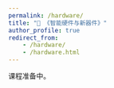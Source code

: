```yaml
---
permalink: /hardware/
title: "📀 《智能硬件与新器件》"
author_profile: true
redirect_from:
    - /hardware/
    - /hardware.html
---
```


课程准备中。

<!-- ChatGPT: 智能硬件与新器件课程设计 -->

<!-- 系统
晶体管
集群 运维 (atol lab handbook section)
云服务类型 弹性计算 容错计算
虚拟化
池化
晶圆 芯粒
忆阻器
各种存储介质 
传并行总线 单片机 -->

<!-- 麦克风 摄像头 演示服务器 交换机 -->

<!-- 《智能硬件与新器件》课程设计汇报稿（简要版）

课程设计理念：
本课程面向人工智能学院本科生，采用“自上而下、逐层剥离”的教学思路：从系统层级出发，逐步深入到器件层级与新型计算器件。学生将从云端到端侧的典型平台认识 AI 硬件的全景，再追溯到底层物理器件与前沿探索，形成完整的认知链条。

⸻

课程内容大纲
	•	云端计算层级 —— 数据中心服务器（CPU + GPU）
	•	专用加速层级 —— TPU、ASIC 等专用 AI 加速器
	•	边缘 AI 层级（优化型） —— NVIDIA Jetson 平台
	•	边缘 AI 层级（协处理器） —— Google Coral 等低功耗 AI 加速器
	•	边缘通用层级 —— 树莓派（通用 OS，无 AI 优化）
	•	极简嵌入式层级 —— Arduino（无操作系统，循环执行）
	•	可编程逻辑层级 —— FPGA（硬件可编程理念）
	•	模型适配层级 —— 模型量化（降低精度以适配边缘与专用硬件）
	•	计算器件层级 —— 晶体管物理特性与逻辑电路
	•	存储器件层级 —— SRAM、DRAM、Flash 等存储单元
	•	新型器件层级 —— 存算一体（忆阻器、PCM、RRAM）
	•	类脑计算层级 —— 神经形态芯片与突触器件
 -->
